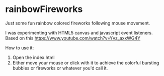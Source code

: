 # rainbowFireworks
Just some fun rainbow colored fireworks following mouse movement.

I was experimenting with HTML5 canvas and javascript event listeners. Based on this https://www.youtube.com/watch?v=Yvz_axxWG4Y

How to use it:
1. Open the index.html
2. Either move your mouse or click with it to achieve the colorful bursting bubbles or fireworks or whatever you'd call it. 

